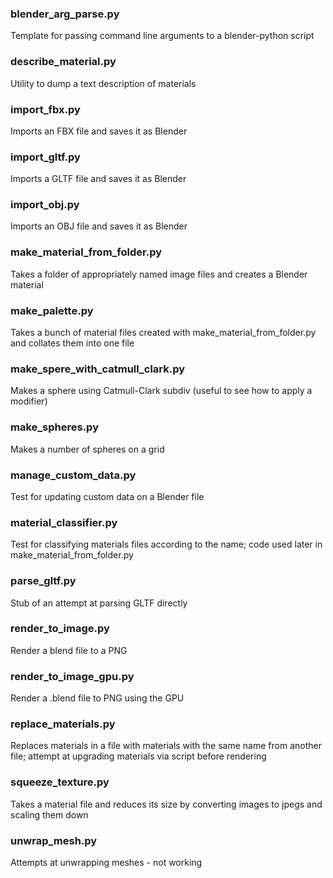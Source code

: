 ### blender_arg_parse.py

Template for passing command line arguments to a blender-python script  

### describe_material.py

Utility to dump a text description of materials

### import_fbx.py

Imports an FBX file and saves it as Blender

### import_gltf.py

Imports a GLTF file and saves it as Blender

### import_obj.py

Imports an OBJ file and saves it as Blender

### make_material_from_folder.py

Takes a folder of appropriately named image files and creates a Blender material 

### make_palette.py

Takes a bunch of material files created with make_material_from_folder.py and collates them into one file

### make_spere_with_catmull_clark.py

Makes a sphere using Catmull-Clark subdiv (useful to see how to apply a modifier)

### make_spheres.py

Makes a number of spheres on a grid

### manage_custom_data.py

Test for updating custom data on a Blender file

### material_classifier.py

Test for classifying materials files according to the name; code used later in make_material_from_folder.py

### parse_gltf.py

Stub of an attempt at parsing GLTF directly

### render_to_image.py

Render a blend file to a PNG 

### render_to_image_gpu.py

Render a .blend file to PNG using the GPU

### replace_materials.py

Replaces materials in a file with materials with the same name from another file; attempt at upgrading materials via script before rendering

### squeeze_texture.py

Takes a material file and reduces its size by converting images to jpegs and scaling them down

### unwrap_mesh.py

Attempts at unwrapping meshes - not working

